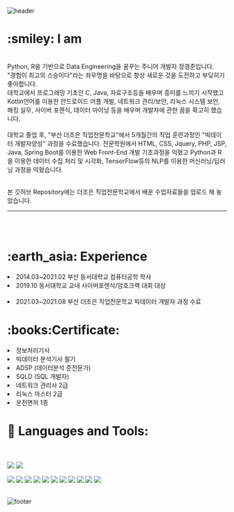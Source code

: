 ![header](https://capsule-render.vercel.app/api?type=waving&&color=gradient&height=100&section=header&fontSize=90)


<div align = "left">

 <h1>:smiley: I am</h1>
 
<br/>
Python, R을 기반으로 Data Engineering을 꿈꾸는 주니어 개발자 장경준입니다.<br>
"경험이 최고의 스승이다"라는 좌우명을 바탕으로 항상 새로운 것을 도전하고 부딪히기 좋아합니다.<br>
 대학교에서 프로그래밍 기초인 C, Java, 자료구조등을 배우며 흥미를 느끼기 시작했고 Kotlin언어를 이용한 안드로이드 어플 개발, 
 네트워크 관리/보안, 리눅스 시스템 보안, 해킹 실무, 사이버 포렌식, 데이터 마이닝 등을 배우며 개발자에 관한 꿈을 확고히 했습니다.<br><br>
 대학교 졸업 후,
"부산 더조은 직업전문학교"에서 5개월간의 직업 훈련과정인 "빅데이터 개발자양성" 과정을 수료했습니다. 전문학원에서 
 HTML, CSS, Jquery, PHP, JSP, Java, Spring Boot를 이용한 Web Front-End 개발 기초과정을 익혔고
 Python과 R을 이용한 데이터 수집 처리 및 시각화, TensorFlow등의 NLP를 이용한 머신러닝/딥러닝 과정을 익혔습니다.<br><br>
 
 본 깃허브 Repository에는 더조은 직업전문학교에서 배운 수업자료들을 업로드 해 놓았습니다.
  
 

<!-- [![Hits](https://hits.seeyoufarm.com/api/count/incr/badge.svg?url=https%3A%2F%2Fgithub.com%2Fchajuhui123&count_bg=%23FFD5D5&title_bg=%23FF7575&icon=&icon_color=%23E7E7E7&title=VISIT&edge_flat=false)](https://hits.seeyoufarm.com)
[![Gmail Badge](https://img.shields.io/badge/Gmail-d14836?style=flat-square&logo=Gmail&logoColor=white&link=mailto:jjuhee0913@gmail.com)](mailto:jjuhee0913@gmail.com)
<!-- [![Blog Badge](http://img.shields.io/badge/-Blog-green?style=flat-square&logo=Naver&link=https://blog.naver.com/chajuhui123)](https://blog.naver.com/chajuhui123)
 --> 
  
<hr>
<br/><br/>
 <h1>:earth_asia: Experience </h1>
 <li>2014.03~2021.02 부산 동서대학교 컴퓨터공학 학사 </li>
 <li>2019.10 동서대학교 교내 사이버포렌식/암호크랙 대회 대상</li><br>
 <li> 2021.03~2021.08 부산 더조은 직업전문학교 빅데이터 개발자 과정 수료
</li>
 <h1>:books:Certificate: </h1>
  <li> 정보처리기사</li>
  <li> 빅데이터 분석기사 필기</li>
  <li> ADSP (데이터분석 준전문가) </li>
  <li> SQLD (SQL 개발자) </li>
  <li> 네트워크 관리사 2급</li>
  <li> 리눅스 마스터 2급</li>
  <li> 운전면허 1종</li>
  
 <strong><h1>:seedling: Languages and Tools:</h1> </strong><br/></br>
 <img src="https://img.shields.io/badge/Apache Hadoop-66CCFF?style=for-the-badge&logo=ApacheHadoop&logoColor=white">
 <img src="https://img.shields.io/badge/Cloudera-F96702?style=for-the-badge&logo=Cloudera&logoColor=white">

<img src="https://img.shields.io/badge/Python-3776AB?style=flat-square&logo=Python&logoColor=white"/>
<img src="https://img.shields.io/badge/Java-007396?style=flat-square&logo=Java&logoColor=black"/> 
<img src="https://img.shields.io/badge/Android-3DDC84?style=flat-square&logo=Android&logoColor=white"/>
  <img src="https://img.shields.io/badge/Kotlin-0095d5?style=flat-square&logo=Kotlin&logoColor=white"/>
<img src="https://img.shields.io/badge/TensorFlow-FF6F00?style=flat-square&logo=TensorFlow&logoColor=white"/>
  <img src="https://img.shields.io/badge/pandas-150458?style=flat-square&logo=pandas&logoColor=white"/></a>
 <img src="https://img.shields.io/badge/MySQL-003B57?style=flat-square&logo=MySQL&logoColor=white"/>
<img src="https://img.shields.io/badge/R-276DC3?style=flat-square&logo=R&logoColor=white"/>
<img src="https://img.shields.io/badge/Linux-FCC624?style=flat-square&logo=Linux&logoColor=white"/>
<img src="https://img.shields.io/badge/Cisco-1BA0D7?style=flat-square&logo=Cisco&logoColor=white"/>
<img src="https://img.shields.io/badge/Git-F05032?style=flat-square&logo=Git&logoColor=white"/>


</div>

<br/>

![footer](https://capsule-render.vercel.app/api?type=waving&&color=gradient&height=100&section=footer&fontSize=90)



